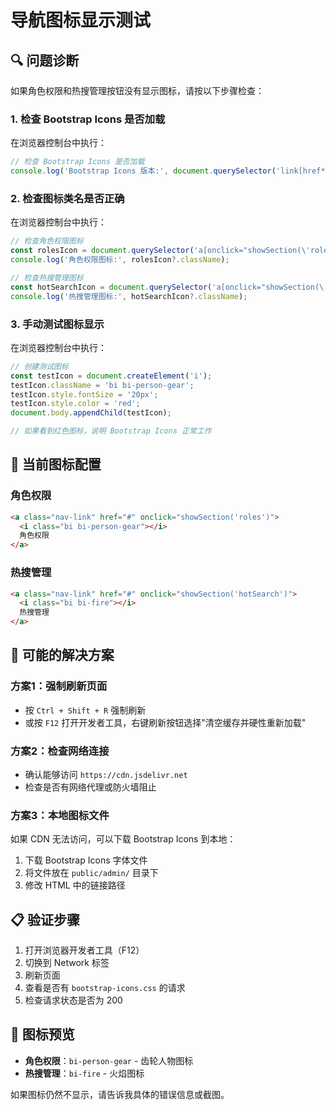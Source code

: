 # 导航图标显示测试

## 🔍 问题诊断

如果角色权限和热搜管理按钮没有显示图标，请按以下步骤检查：

### 1. **检查 Bootstrap Icons 是否加载**

在浏览器控制台中执行：
```javascript
// 检查 Bootstrap Icons 是否加载
console.log('Bootstrap Icons 版本:', document.querySelector('link[href*="bootstrap-icons"]')?.href);
```

### 2. **检查图标类名是否正确**

在浏览器控制台中执行：
```javascript
// 检查角色权限图标
const rolesIcon = document.querySelector('a[onclick="showSection(\'roles\')"] i');
console.log('角色权限图标:', rolesIcon?.className);

// 检查热搜管理图标
const hotSearchIcon = document.querySelector('a[onclick="showSection(\'hotSearch\')"] i');
console.log('热搜管理图标:', hotSearchIcon?.className);
```

### 3. **手动测试图标显示**

在浏览器控制台中执行：
```javascript
// 创建测试图标
const testIcon = document.createElement('i');
testIcon.className = 'bi bi-person-gear';
testIcon.style.fontSize = '20px';
testIcon.style.color = 'red';
document.body.appendChild(testIcon);

// 如果看到红色图标，说明 Bootstrap Icons 正常工作
```

## 🎯 当前图标配置

### 角色权限
```html
<a class="nav-link" href="#" onclick="showSection('roles')">
  <i class="bi bi-person-gear"></i>
  角色权限
</a>
```

### 热搜管理
```html
<a class="nav-link" href="#" onclick="showSection('hotSearch')">
  <i class="bi bi-fire"></i>
  热搜管理
</a>
```

## 🔧 可能的解决方案

### 方案1：强制刷新页面
- 按 `Ctrl + Shift + R` 强制刷新
- 或按 `F12` 打开开发者工具，右键刷新按钮选择"清空缓存并硬性重新加载"

### 方案2：检查网络连接
- 确认能够访问 `https://cdn.jsdelivr.net`
- 检查是否有网络代理或防火墙阻止

### 方案3：本地图标文件
如果 CDN 无法访问，可以下载 Bootstrap Icons 到本地：

1. 下载 Bootstrap Icons 字体文件
2. 将文件放在 `public/admin/` 目录下
3. 修改 HTML 中的链接路径

## 📋 验证步骤

1. 打开浏览器开发者工具（F12）
2. 切换到 Network 标签
3. 刷新页面
4. 查看是否有 `bootstrap-icons.css` 的请求
5. 检查请求状态是否为 200

## 🎨 图标预览

- **角色权限**：`bi-person-gear` - 齿轮人物图标
- **热搜管理**：`bi-fire` - 火焰图标

如果图标仍然不显示，请告诉我具体的错误信息或截图。
